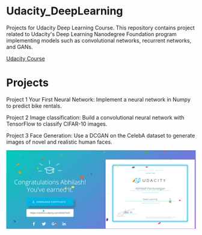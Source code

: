 # Udacity_DeepLearning
Projects for Udacity Deep Learning Course. This repository contains project related to Udacity's Deep Learning Nanodegree Foundation program implementing models such as convolutional networks, recurrent networks, and GANs.  

[Udacity Course](https://www.udacity.com/course/deep-learning-nanodegree--nd101)

# Projects

Project 1 Your First Neural Network: Implement a neural network in Numpy to predict bike rentals.

Project 2 Image classification: Build a convolutional neural network with TensorFlow to classify CIFAR-10 images.

Project 3 Face Generation: Use a DCGAN on the CelebA dataset to generate images of novel and realistic human faces.


![Image description](untitled.png)
